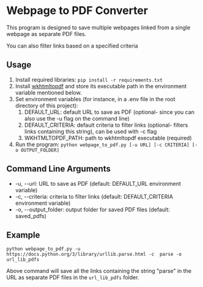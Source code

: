 # Webpage to PDF Converter
This program is designed to save multiple webpages linked from a single webpage as separate PDF files.

You can also filter links based on a specified criteria

## Usage
1. Install required libraries: `pip install -r requirements.txt`
2. Install [wkhtmltopdf](https://wkhtmltopdf.org/downloads.html) and store its executable 
   path in 
   the environment variable mentioned below.
3. Set environment variables (for instance, in a .env file in the root directory of 
   this project):
   1. DEFAULT_URL: default URL to save as PDF (optional- since you can also use the -u 
      flag on the command line)
   2. DEFAULT_CRITERIA: default criteria to filter links (optional- filters links 
      containing this string), can be used with -c flag
   3. WKHTMLTOPDF_PATH: path to wkhtmltopdf executable (required)
4. Run the program: `python webpage_to_pdf.py [-u URL] [-c CRITERIA] [-o OUTPUT_FOLDER]`
   
## Command Line Arguments
   * -u, --url: URL to save as PDF (default: DEFAULT_URL environment variable)
   * -c, --criteria: criteria to filter links (default: DEFAULT_CRITERIA environment 
     variable)
   * -o, --output_folder: output folder for saved PDF files (default: saved_pdfs)

## Example

`python webpage_to_pdf.py -u https://docs.python.org/3/library/urllib.parse.html -c 
parse -o url_lib_pdfs`

Above command will save all the links containing the string "parse" in the URL as 
separate PDF 
files in the `url_lib_pdfs` folder.